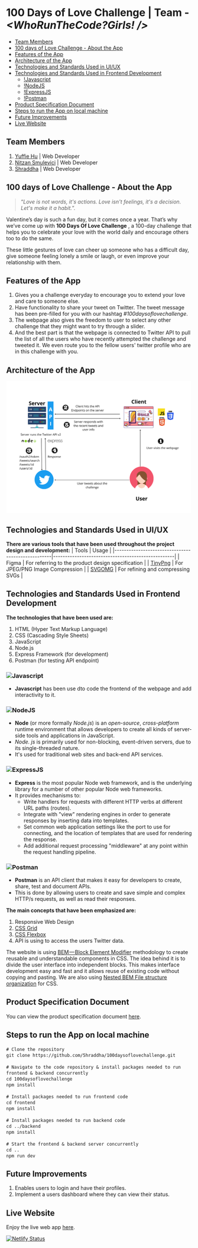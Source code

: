 <!-- omit in toc -->
# 100 Days of Love Challenge | Team - *<WhoRunTheCode?Girls! />*
- [Team Members](#team-members)
- [100 days of Love Challenge - About the App](#100-days-of-love-challenge---about-the-app)
- [Features of the App](#features-of-the-app)
- [Architecture of the App](#architecture-of-the-app)
- [Technologies and Standards Used in UI/UX](#technologies-and-standards-used-in-uiux)
- [Technologies and Standards Used in Frontend Development](#technologies-and-standards-used-in-frontend-development)
  - [!Javascript](#)
  - [!NodeJS](#-1)
  - [!ExpressJS](#-2)
  - [!Postman](#-3)
- [Product Specification Document](#product-specification-document)
- [Steps to run the App on local machine](#steps-to-run-the-app-on-local-machine)
- [Future Improvements](#future-improvements)
- [Live Website](#live-website)

## Team Members

1. [Yuffie Hu](https://github.com/yuff1006) | Web Developer
2. [Nitzan Smulevici](https://github.com/nitzanye) | Web Developer
3. [Shraddha](https://github.com/5hraddha) | Web Developer

## 100 days of Love Challenge - About the App
> “*Love is not words, it's actions. Love isn't feelings, it's a decision. Let's make it a habit.*”.

Valentine’s day is such a fun day, but it comes once a year. That’s why we’ve come up with **100 Days Of Love Challenge** , a 100-day challenge that helps you to celebrate your love with the world daily and encourage others too to do the same.

These little gestures of love can cheer up someone who has a difficult day, give someone feeling lonely a smile or laugh, or even improve your relationship with them.

## Features of the App
1. Gives you a challenge everyday to encourage you to extend your love and care to someone else.
2. Have functionality to share your tweet on Twitter. The tweet message has been pre-filled for you with our hashtag *#100daysoflovechallenge*.
3. The webpage also gives the freedom to user to select any other challenge that they might want to try through a slider.
4. And the best part is that the webpage is connected to Twitter API to pull the list of all the users who have recently attempted the challenge and tweeted it. We even route you to the fellow users' twitter profile who are in this challenge with you.

## Architecture of the App
<img src="frontend/src/images/web-app-architecture.png" width=500>

## Technologies and Standards Used in UI/UX

**There are various tools that have been used throughout the project design and development:**
| Tools | Usage |
|---------------------------------------------------|---------------------------------------------------|
| Figma | For referring to the product design specification |
| [TinyPng](https://tinypng.com/) | For JPEG/PNG Image Compression |
| [SVGOMG](https://jakearchibald.github.io/svgomg/) | For refining and compressing SVGs |

## Technologies and Standards Used in Frontend Development

**The technologies that have been used are:**

1. HTML (Hyper Text Markup Language)
2. CSS (Cascading Style Sheets)
3. JavaScript
4. Node.js
5. Express Framework (for development)
6. Postman (for testing API endpoint)

### ![Javascript](https://img.shields.io/badge/JavaScript-323330?style=for-the-badge&logo=javascript&logoColor=F7DF1E)
- **Javascript** has been use dto code the frontend of the webpage and add interactivity to it.
### ![NodeJS](https://img.shields.io/badge/Node.js-339933?style=for-the-badge&logo=nodedotjs&logoColor=white)
- **Node** (or more formally *Node.js*) is an *open-source*, *cross-platform* runtime environment that allows developers to create all kinds of server-side tools and applications in JavaScript. 
- *Node. js* is primarily used for non-blocking, event-driven servers, due to its single-threaded nature. 
- It's used for traditional web sites and back-end API services.

### ![ExpressJS](https://img.shields.io/badge/Express.js-000000?style=for-the-badge&logo=express&logoColor=white)
- **Express** is the most popular Node web framework, and is the underlying library for a number of other popular Node web frameworks. 
- It provides mechanisms to:
  - Write handlers for requests with different HTTP verbs at different URL paths (routes).
  - Integrate with "view" rendering engines in order to generate responses by inserting data into templates.
  - Set common web application settings like the port to use for connecting, and the location of templates that are used for rendering the response.
  - Add additional request processing "middleware" at any point within the request handling pipeline.

### ![Postman](https://img.shields.io/badge/Postman-FF6C37?style=for-the-badge&logo=Postman&logoColor=white)
- **Postman** is an API client that makes it easy for developers to create, share, test and document APIs. 
- This is done by allowing users to create and save simple and complex HTTP/s requests, as well as read their responses.

**The main concepts that have been emphasized are:**

1. Responsive Web Design
2. [CSS Grid](https://css-tricks.com/snippets/css/complete-guide-grid/)
3. [CSS Flexbox](https://css-tricks.com/snippets/css/a-guide-to-flexbox/)
4. API is using to access the users Twitter data.

The website is using [BEM — Block Element Modifier](https://en.bem.info/methodology/quick-start/) methodology to create reusable and understandable components in CSS. The idea behind it is to divide the user interface into independent blocks. This makes interface development easy and fast and it allows reuse of existing code without copying and pasting. We are also using [Nested BEM File structure organization](https://en.bem.info/methodology/filestructure/#nested) for CSS.

## Product Specification Document

You can view the product specification document [here](https://www.figma.com/file/6t9dKE7hSvhJvyRRsEyevr/Untitled?node-id=2%3A2).

## Steps to run the App on local machine
```shell
# Clone the repository
git clone https://github.com/5hraddha/100daysoflovechallenge.git

# Navigate to the code repository & install packages needed to run frontend & backend concurrently
cd 100daysoflovechallenge
npm install

# Install packages needed to run frontend code
cd frontend
npm install

# Install packages needed to run backend code
cd ../backend
npm install

# Start the frontend & backend server concurrently
cd ..
npm run dev
```

## Future Improvements
1. Enables users to login and have their profiles.
2. Implement a users dashboard where they can view their status.

## Live Website
Enjoy the live web app [here](https://100daysoflove.netlify.app/).  

[![Netlify Status](https://api.netlify.com/api/v1/badges/5355807f-04e6-418a-bded-08ff624bfa09/deploy-status)](https://app.netlify.com/sites/100daysoflove/deploys)

